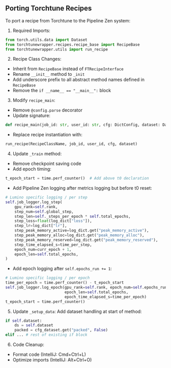 ## Porting Torchtune Recipes

To port a recipe from Torchtune to the Pipeline Zen system:

1. Required Imports:
```python
from torch.utils.data import Dataset
from torchtunewrapper.recipes.recipe_base import RecipeBase
from torchtunewrapper.utils import run_recipe
```

2. Recipe Class Changes:
- Inherit from `RecipeBase` instead of `FTRecipeInterface`
- Rename `__init__` method to `_init`
- Add underscore prefix to all abstract method names defined in `RecipeBase`
- Remove the `if __name__ == "__main__":` block

3. Modify `recipe_main`:
- Remove `@config.parse` decorator
- Update signature:
```python
def recipe_main(job_id: str, user_id: str, cfg: DictConfig, dataset: Dataset) -> None:
```
- Replace recipe instantiation with:
```python
run_recipe(RecipeClassName, job_id, user_id, cfg, dataset)
```

4. Update `_train` method:
- Remove checkpoint saving code
- Add epoch timing:
```python
t_epoch_start = time.perf_counter()  # Add above t0 declaration
```
- Add Pipeline Zen logging after metrics logging but before t0 reset:
```python
# Lumino specific logging / per step
self.job_logger.log_step(
    gpu_rank=self.rank,
    step_num=self.global_step,
    step_len=self._steps_per_epoch * self.total_epochs,
    step_loss=float(log_dict["loss"]),
    step_lr=log_dict["lr"],
    step_peak_memory_active=log_dict.get("peak_memory_active"),
    step_peak_memory_alloc=log_dict.get("peak_memory_alloc"),
    step_peak_memory_reserved=log_dict.get("peak_memory_reserved"),
    step_time_elapsed_s=time_per_step,
    epoch_num=curr_epoch + 1,
    epoch_len=self.total_epochs,
)
```
- Add epoch logging after `self.epochs_run += 1`:
```python
# Lumino specific logging / per epoch
time_per_epoch = time.perf_counter() - t_epoch_start
self.job_logger.log_epoch(gpu_rank=self.rank, epoch_num=self.epochs_run,
                          epoch_len=self.total_epochs,
                          epoch_time_elapsed_s=time_per_epoch)
t_epoch_start = time.perf_counter()
```

5. Update `_setup_data`:
   Add dataset handling at start of method:
```python
if self.dataset:
    ds = self.dataset
    packed = cfg_dataset.get("packed", False)
elif ... # rest of existing if block
```

6. Code Cleanup:
- Format code (IntelliJ: Cmd+Ctrl+L)
- Optimize imports (IntelliJ: Alt+Ctrl+O)